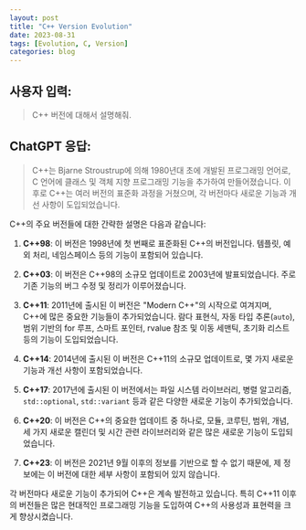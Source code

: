 ```yaml
---
layout: post
title: "C++ Version Evolution"
date: 2023-08-31
tags: [Evolution, C, Version]
categories: blog
---
```


## 사용자 입력:
> C++ 버전에 대해서 설명해줘.

## ChatGPT 응답:
> C++는 Bjarne Stroustrup에 의해 1980년대 초에 개발된 프로그래밍 언어로, C 언어에 클래스 및 객체 지향 프로그래밍 기능을 추가하여 만들어졌습니다. 이후로 C++는 여러 버전의 표준화 과정을 거쳤으며, 각 버전마다 새로운 기능과 개선 사항이 도입되었습니다.

C++의 주요 버전들에 대한 간략한 설명은 다음과 같습니다:

1. **C++98**: 이 버전은 1998년에 첫 번째로 표준화된 C++의 버전입니다. 템플릿, 예외 처리, 네임스페이스 등의 기능이 포함되어 있습니다.

2. **C++03**: 이 버전은 C++98의 소규모 업데이트로 2003년에 발표되었습니다. 주로 기존 기능의 버그 수정 및 정리가 이루어졌습니다.

3. **C++11**: 2011년에 출시된 이 버전은 "Modern C++"의 시작으로 여겨지며, C++에 많은 중요한 기능들이 추가되었습니다. 람다 표현식, 자동 타입 추론(`auto`), 범위 기반의 for 루프, 스마트 포인터, rvalue 참조 및 이동 세맨틱, 초기화 리스트 등의 기능이 도입되었습니다.

4. **C++14**: 2014년에 출시된 이 버전은 C++11의 소규모 업데이트로, 몇 가지 새로운 기능과 개선 사항이 포함되었습니다.

5. **C++17**: 2017년에 출시된 이 버전에서는 파일 시스템 라이브러리, 병렬 알고리즘, `std::optional`, `std::variant` 등과 같은 다양한 새로운 기능이 추가되었습니다.

6. **C++20**: 이 버전은 C++의 중요한 업데이트 중 하나로, 모듈, 코루틴, 범위, 개념, 세 가지 새로운 캘린더 및 시간 관련 라이브러리와 같은 많은 새로운 기능이 도입되었습니다.

7. **C++23**: 이 버전은 2021년 9월 이후의 정보를 기반으로 할 수 없기 때문에, 제 정보에는 이 버전에 대한 세부 사항이 포함되어 있지 않습니다.

각 버전마다 새로운 기능이 추가되어 C++은 계속 발전하고 있습니다. 특히 C++11 이후의 버전들은 많은 현대적인 프로그래밍 기능을 도입하여 C++의 사용성과 표현력을 크게 향상시켰습니다.


